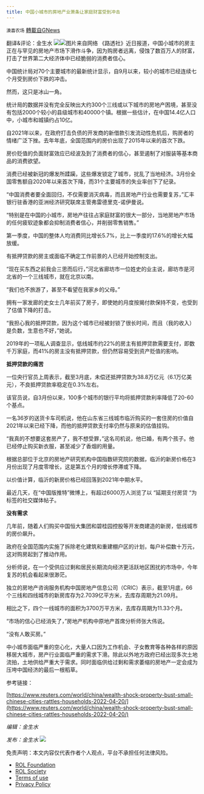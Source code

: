 ```yaml
---
title: 中国小城市的房地产业萧条让家庭财富受到冲击
---
```

`澳喜农场` [轉載自GNews](https://gnews.org/zh-hans/2377601/)

翻译&评论：金生水
![](https://assets.gnews.org/wp-content/uploads/2022/04/image-2608-16.png)![](https://assets.gnews.org/wp-content/uploads/2022/04/1-405.jpg)图片来自网络
《路透社》近日报道，中国小城市的房主正在与罕见的房地产市场下滑作斗争，因为购房者远离，侵蚀了数百万人的财富，打击了世界第二大经济体中已经脆弱的消费者信心。

中国统计局对70个主要城市的最新统计显示，自9月以来，较小的城市已经连续七个月受到房价下跌的冲击。

然而，这只是冰山一角。

统计局的数据并没有完全反映出大约300个三线或以下城市的房地产困境，甚至没有包括2000个较小的县级城市和40000个镇。根据一些估计，在中国14.4亿人口中，小城市和城镇约占10亿。

自2021年以来，在政府打击负债的开发商的新借款引发流动性危机后，购房者的情绪广泛下挫。去年年底，全国范围内的房价出现了2015年以来的首次下跌。

房价贬值的负面财富效应已经波及到了消费者的信心，甚至遏制了对服装等基本商品的消费欲望。

消费已经被新冠的爆发所蹂躏，这些爆发锁定了城市，扰乱了当地经济。3月份全国零售额自2020年以来首次下降，而31个主要城市的失业率创下了纪录。

“中国消费者要全面回归，不仅需要消灭病毒，而且房地产行业也需要复苏，”汇丰银行驻香港的亚洲经济研究联席主管弗雷德里克-诺伊曼说。

“特别是在中国的小城市，房地产往往占家庭财富的很大一部分，当地房地产市场的任何疲软迹象都会抑制消费者信心，并削弱零售销售。”

第一季度，中国的整体人均消费同比增长5.7%，比上一季度的17.6%的增长大幅放缓。

有抵押贷款的房主或面临不确定工作前景的人已经开始控制支出。

“现在买东西之前我会三思而后行，”河北省廊坊市一位姓史的业主说，廊坊市是河北省的一个三线城市，就在北京以南。

“我们也不旅游了，甚至不看望在我家乡的父母。”

拥有一家发廊的史女士几年前买了房子，即使她的月度按揭付款保持不变，也受到了估值下降的打击。

“我担心我的抵押贷款，因为这个城市已经被封锁了很长时间，而且（我的收入）是负数，生意也不好，”她说。

2019年的一项私人调查显示，低线城市约22%的房主有抵押贷款需要支付，即数千万家庭，而41%的房主没有抵押贷款，但仍然容易受到资产贬值的影响。

**抵押贷款的痛苦**

一位央行官员上周表示，截至3月底，未偿还抵押贷款为38.8万亿元（6.1万亿美元），不良抵押贷款率稳定在0.3%左右。

该官员说，自3月份以来，100多个城市的银行平均将抵押贷款利率降低了20-60个基点。

一名36岁的送货卡车司机说，他在山东省三线城市临沂购买的一套住房的价值自2021年以来已经下降，而他的抵押贷款支付率仍然与原来的估值挂钩。

“我真的不想要这套房产了，我不想受罪，”这名司机说，他已婚，有两个孩子。他已经停止购买新衣服，甚至减少了香烟的用量。

根据总部位于北京的房地产研究机构中国指数研究院的数据，临沂的新房价格在3月份出现了月度零增长，这是第五个月的增长停滞或下降。

以价值计算，临沂的新房价格已经回落到2021年中期水平。

最近几天，在“中国版推特”微博上，有超过6000万人浏览了以 “延期支付房贷 “为标签的社交媒体帖子。

**没有需求**

几年前，随着人们购买中国恒大集团和碧桂园控股等开发商建造的新房，低线城市的房价飙升。

政府在全国范围内实施了拆除老化建筑和重建棚户区的计划，每户补偿数十万元，这对购房起到了推动作用。

分析师说，在一个受供应过剩和居民长期流向经济更活跃地区困扰的市场中，今年复苏的机会看起来很渺茫。

独立的房地产咨询服务机构中国房地产信息公司（CRIC）表示，截至1月底，66个三线和四线城市的新房库存为2.7039亿平方米，去库存周期为21.09月。

相比之下，四个一线城市的面积为3700万平方米，去库存周期为11.33个月。

“市场的信心已经消失了，”房地产机构中原地产首席分析师张大伟说。

“没有人敢买房。”

中小城市面临严重的空心化，大量人口因为工作机会、子女教育等各种各样的原因移居大城市，房产行业面临严重的需求下滑。除此以外地方政府已经出现多次土地流拍，土地供给严重大于需求。同时面临供给过剩和需求萎缩的房地产一定会成为压垮中国经济的最后一根稻草。

参考链接：

[https://www.reuters.com/world/china/wealth-shock-property-bust-small-chinese-cities-rattles-households-2022-04-20/](https://www.reuters.com/world/china/wealth-shock-property-bust-small-chinese-cities-rattles-households-2022-04-20/)

*编辑：金生水*

*发布：金生水*
![](https://assets.gnews.org/wp-content/uploads/2022/04/HA-3.jpg)
 

免责声明：本文内容仅代表作者个人观点，平台不承担任何法律风险。

- [ROL Foundation](https://rolfoundation.org/)
- [ROL Society](https://rolsociety.org/)
- [Terms of use](https://gnews.org/terms-of-use-3/)
- [Privacy Policy](https://gnews.org/privacy-policy/)
